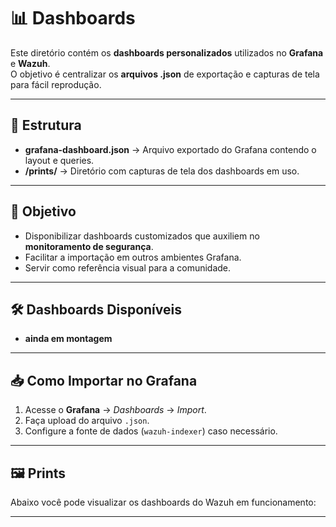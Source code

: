 # 📊 Dashboards

Este diretório contém os **dashboards personalizados** utilizados no **Grafana** e **Wazuh**.  
O objetivo é centralizar os **arquivos .json** de exportação e capturas de tela para fácil reprodução.

---

## 📂 Estrutura

- **grafana-dashboard.json** → Arquivo exportado do Grafana contendo o layout e queries.  
- **/prints/** → Diretório com capturas de tela dos dashboards em uso.  

---

## 📌 Objetivo

- Disponibilizar dashboards customizados que auxiliem no **monitoramento de segurança**.  
- Facilitar a importação em outros ambientes Grafana.  
- Servir como referência visual para a comunidade.  

---

## 🛠️ Dashboards Disponíveis

- **ainda em montagem**  

---

## 📥 Como Importar no Grafana

1. Acesse o **Grafana** → *Dashboards* → *Import*.  
2. Faça upload do arquivo `.json`.  
3. Configure a fonte de dados (`wazuh-indexer`) caso necessário.  

---

## 🖼️ Prints

Abaixo você pode visualizar os dashboards do Wazuh em funcionamento:  


---


